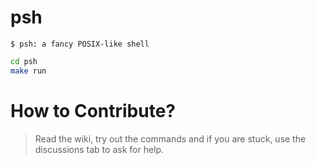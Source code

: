 # psh

`$ psh: a fancy POSIX-like shell`

```bash
cd psh
make run
```

# How to Contribute?

> Read the wiki, try out the commands and if you are stuck, use the discussions tab to ask for help.

